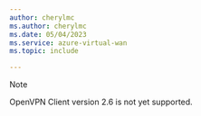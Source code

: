 ```yaml
---
author: cherylmc
ms.author: cherylmc
ms.date: 05/04/2023
ms.service: azure-virtual-wan
ms.topic: include

---
```


> [!NOTE]
> OpenVPN Client version 2.6 is not yet supported.
> 